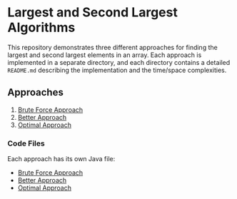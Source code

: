 # Largest and Second Largest Algorithms

This repository demonstrates three different approaches for finding the largest and second largest elements in an array. Each approach is implemented in a separate directory, and each directory contains a detailed `README.md` describing the implementation and the time/space complexities.

## Approaches

1. [Brute Force Approach](./brute-force/README.md)
2. [Better Approach](./better-approach/README.md)
3. [Optimal Approach](./optimal-approach/README.md)

### Code Files
Each approach has its own Java file:
- [Brute Force Approach](./brute-force/LargestAndSecondLargestBruteForce.java)
- [Better Approach](./better-approach/LargestAndSecondLargestBetterApproach.java)
- [Optimal Approach](./optimal-approach/LargestAndSecondLargestOptimalApproach.java)



